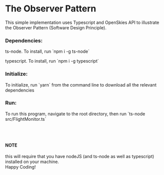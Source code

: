 # The Observer Pattern
<p>This simple implementation uses Typescript and OpenSkies API to illustrate the Observer Pattern (Software Design Principle).</p>


### Dependencies:
<p>ts-node. To install, run `npm i -g ts-node` </p>
<p>typescript. To install, run `npm i -g typescript`</p>


### Initialize:
<p>To initialize, run `yarn` from the command line to download all the relevant dependencies</p>


### Run:
<p>To run this program, navigate to the root directory, then run `ts-node src/FlightMonitor.ts`</p><br /><br />

#### NOTE
<p>this will require that you have nodeJS (and ts-node as well as typescript) installed on your machine.<br />
Happy Coding!</p>
